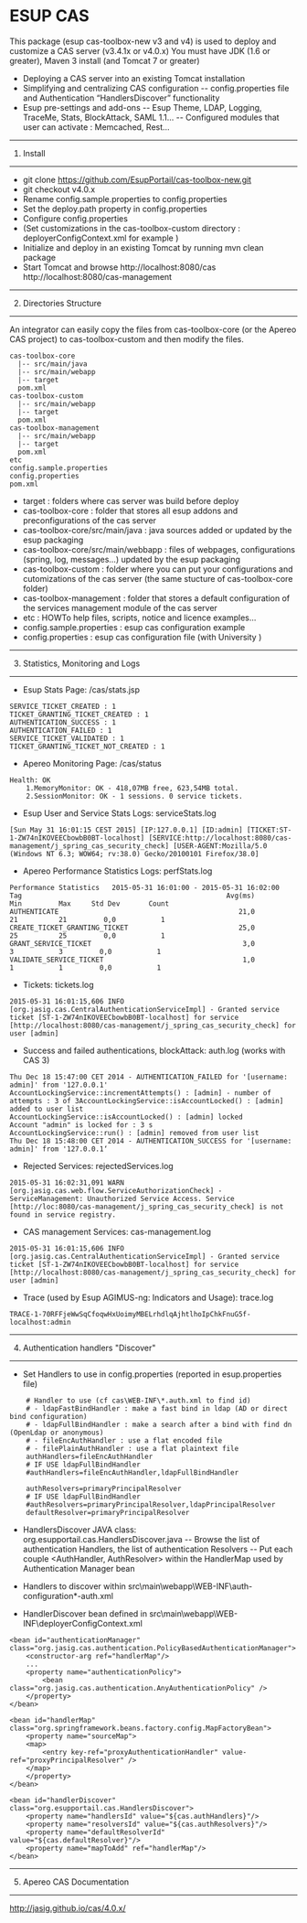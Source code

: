 # ESUP CAS


This package (esup cas-toolbox-new v3 and v4) is used to deploy and customize a CAS server (v3.4.1x or v4.0.x)
You must have JDK (1.6 or greater), Maven 3 install (and Tomcat 7 or greater)

 - Deploying a CAS server into an existing Tomcat installation
 - Simplifying and centralizing CAS configuration
     -- config.properties file and Authentication “HandlersDiscover” functionality
 - Esup pre-settings and add-ons
     -- Esup Theme, LDAP, Logging, TraceMe, Stats, BlockAttack, SAML 1.1…
     -- Configured modules that user can activate : Memcached, Rest…


-------------------------------------
1. Install
-------------------------------------

 - git clone https://github.com/EsupPortail/cas-toolbox-new.git  
 - git checkout v4.0.x
 - Rename config.sample.properties to config.properties 
 - Set the deploy.path property in config.properties
 - Configure config.properties
 - (Set customizations in the cas-toolbox-custom directory : deployerConfigContext.xml for example )
 - Initialize and deploy in an existing Tomcat by running 
	mvn clean package
 - Start Tomcat and browse 
	http://localhost:8080/cas
	http://localhost:8080/cas-management 


-------------------------------------
2. Directories Structure
-------------------------------------

An integrator can easily copy the files from cas-toolbox-core (or the Apereo CAS project) to cas-toolbox-custom and then modify the files.

```
cas-toolbox-core
  |-- src/main/java
  |-- src/main/webapp
  |-- target
  pom.xml
cas-toolbox-custom
  |-- src/main/webapp
  |-- target
  pom.xml
cas-toolbox-management
  |-- src/main/webapp
  |-- target
  pom.xml
etc
config.sample.properties
config.properties
pom.xml
```

 - target : folders where cas server was build before deploy
 - cas-toolbox-core : folder that stores all esup addons and preconfigurations of the cas server
 - cas-toolbox-core/src/main/java : java sources added or updated by the esup packaging
 - cas-toolbox-core/src/main/webbapp : files of webpages, configurations (spring, log, messages...) updated by the esup packaging
 - cas-toolbox-custom : folder where you can put your configurations and cutomizations of the cas server (the same stucture of cas-toolbox-core folder)
 - cas-toolbox-management : folder that stores a default configuration of the services management module of the cas server
 - etc : HOWTo help files, scripts, notice and licence examples...
 - config.sample.properties : esup cas configuration example
 - config.properties : esup cas configuration file (with University )


-------------------------------------
3. Statistics, Monitoring and Logs
-------------------------------------

- Esup Stats Page: /cas/stats.jsp
```
SERVICE_TICKET_CREATED : 1
TICKET_GRANTING_TICKET_CREATED : 1
AUTHENTICATION_SUCCESS : 1
AUTHENTICATION_FAILED : 1
SERVICE_TICKET_VALIDATED : 1
TICKET_GRANTING_TICKET_NOT_CREATED : 1
```

- Apereo Monitoring Page: /cas/status
```
Health: OK
	1.MemoryMonitor: OK - 418,07MB free, 623,54MB total.
	2.SessionMonitor: OK - 1 sessions. 0 service tickets.
```

- Esup User and Service Stats Logs: serviceStats.log
```
[Sun May 31 16:01:15 CEST 2015] [IP:127.0.0.1] [ID:admin] [TICKET:ST-1-ZW74nIKOVEECbowbB0BT-localhost] [SERVICE:http://localhost:8080/cas-management/j_spring_cas_security_check] [USER-AGENT:Mozilla/5.0 (Windows NT 6.3; WOW64; rv:38.0) Gecko/20100101 Firefox/38.0]
```

- Apereo Performance Statistics Logs: perfStats.log
```
Performance Statistics   2015-05-31 16:01:00 - 2015-05-31 16:02:00
Tag                                                  Avg(ms)         Min         Max     Std Dev       Count
AUTHENTICATE                                            21,0          21          21         0,0           1
CREATE_TICKET_GRANTING_TICKET                           25,0          25          25         0,0           1
GRANT_SERVICE_TICKET                                     3,0           3           3         0,0           1
VALIDATE_SERVICE_TICKET                                  1,0           1           1         0,0           1
```
- Tickets: tickets.log
```
2015-05-31 16:01:15,606 INFO [org.jasig.cas.CentralAuthenticationServiceImpl] - Granted service ticket [ST-1-ZW74nIKOVEECbowbB0BT-localhost] for service [http://localhost:8080/cas-management/j_spring_cas_security_check] for user [admin]
```

- Success and failed authentications, blockAttack: auth.log (works with CAS 3)
```
Thu Dec 18 15:47:00 CET 2014 - AUTHENTICATION_FAILED for '[username: admin]' from '127.0.0.1'
AccountLockingService::incrementAttempts() : [admin] - number of attempts : 3 of 3AccountLockingService::isAccountLocked() : [admin] added to user list
AccountLockingService::isAccountLocked() : [admin] locked
Account "admin" is locked for : 3 s
AccountLockingService::run() : [admin] removed from user list
Thu Dec 18 15:48:00 CET 2014 - AUTHENTICATION_SUCCESS for '[username: admin]' from '127.0.0.1‘
```

- Rejected Services: rejectedServices.log
```
2015-05-31 16:02:31,091 WARN [org.jasig.cas.web.flow.ServiceAuthorizationCheck] - ServiceManagement: Unauthorized Service Access. Service [http://loc:8080/cas-management/j_spring_cas_security_check] is not found in service registry.
```

- CAS management Services: cas-management.log
```
2015-05-31 16:01:15,606 INFO [org.jasig.cas.CentralAuthenticationServiceImpl] - Granted service ticket [ST-1-ZW74nIKOVEECbowbB0BT-localhost] for service [http://localhost:8080/cas-management/j_spring_cas_security_check] for user [admin]
```

- Trace (used by Esup AGIMUS-ng: Indicators and Usage): trace.log
```
TRACE-1-70RFFjeWwSqCfoqwHxUoimyMBELrhdlqAjhtlhoIpChkFnuG5f-localhost:admin
```

-------------------------------------
4. Authentication handlers "Discover"
-------------------------------------

- Set Handlers to use in config.properties (reported in esup.properties file)
```
	# Handler to use (cf cas\WEB-INF\*.auth.xml to find id)
	# - ldapFastBindHandler : make a fast bind in ldap (AD or direct bind configuration)
	# - ldapFullBindHandler : make a search after a bind with find dn (OpenLdap or anonymous)
	# - fileEncAuthHandler : use a flat encoded file
	# - filePlainAuthHandler : use a flat plaintext file
	authHandlers=fileEncAuthHandler
	# IF USE ldapFullBindHandler
	#authHandlers=fileEncAuthHandler,ldapFullBindHandler
	
	authResolvers=primaryPrincipalResolver
	# IF USE ldapFullBindHandler
	#authResolvers=primaryPrincipalResolver,ldapPrincipalResolver
	defaultResolver=primaryPrincipalResolver
```

- HandlersDiscover JAVA class: org.esupportail.cas.HandlersDiscover.java
	-- Browse the list of authentication Handlers, the list of authentication Resolvers
	-- Put each couple <AuthHandler, AuthResolver> within the HandlerMap used by Authentication Manager bean

- Handlers to discover within src\main\webapp\WEB-INF\auth-configuration\*-auth.xml

- HandlerDiscover bean defined in src\main\webapp\WEB-INF\deployerConfigContext.xml
```
<bean id="authenticationManager" class="org.jasig.cas.authentication.PolicyBasedAuthenticationManager">
	<constructor-arg ref="handlerMap"/>
	...
	<property name="authenticationPolicy">
		<bean class="org.jasig.cas.authentication.AnyAuthenticationPolicy" />
	</property>
</bean>

<bean id="handlerMap" class="org.springframework.beans.factory.config.MapFactoryBean">
	<property name="sourceMap">
	<map>
		<entry key-ref="proxyAuthenticationHandler" value-ref="proxyPrincipalResolver" />
	</map>
	</property>
</bean>

<bean id="handlerDiscover" class="org.esupportail.cas.HandlersDiscover">
	<property name="handlersId" value="${cas.authHandlers}"/>
	<property name="resolversId" value="${cas.authResolvers}"/>
	<property name="defaultResolverId" value="${cas.defaultResolver}"/>
	<property name="mapToAdd" ref="handlerMap"/>
</bean>
```

-------------------------------------
5. Apereo CAS Documentation
-------------------------------------

http://jasig.github.io/cas/4.0.x/

